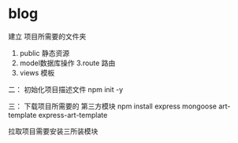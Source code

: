# blog
建立 项目所需要的文件夹
 
  1. public 静态资源
  2. model数据库操作
  3.route 路由
  4. views 模板


二： 初始化项目描述文件
  npm init -y

三： 下载项目所需要的 第三方模块
  npm install express mongoose art-template express-art-template


拉取项目需要安装三所装模块
